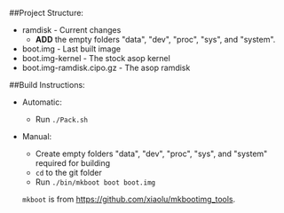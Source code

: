##Project Structure:
* ramdisk - Current changes
    *	**ADD** the empty folders "data", "dev", "proc", "sys", and "system".
* boot.img - Last built image
* boot.img-kernel - The stock asop kernel
* boot.img-ramdisk.cipo.gz - The asop ramdisk

##Build Instructions:
*  Automatic:
    *   Run `./Pack.sh`
*  Manual:
    *  	Create empty folders "data", "dev", "proc", "sys", and "system" required for building
    *  	`cd` to the git folder
    *  	Run `./bin/mkboot boot boot.img`

	`mkboot` is from https://github.com/xiaolu/mkbootimg_tools.

